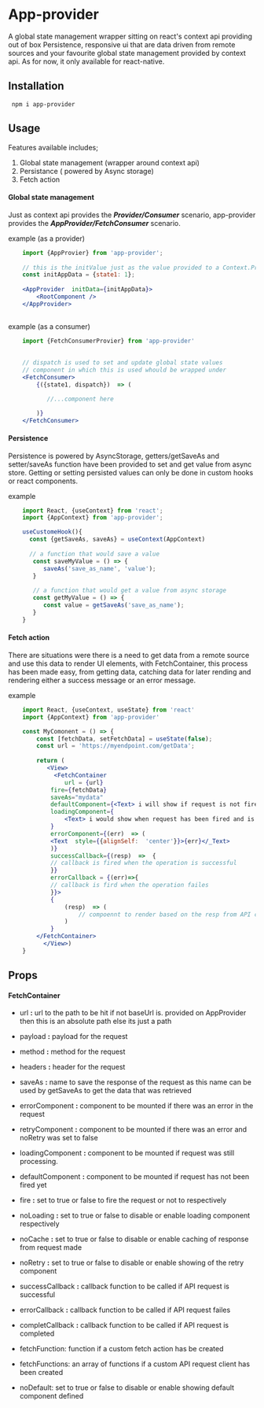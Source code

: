 # App-provider
A global state management wrapper sitting on react's context api providing out of box Persistence, responsive ui that are data driven from remote sources and your favourite global state management provided by context api. As for now, it only available for react-native.

## Installation

	 npm i app-provider

## Usage

Features available includes;

 1. Global state management (wrapper around context api)
 2. Persistance ( powered by Async storage)
 3. Fetch action

#### Global state management
Just as context api provides the ***Provider/Consumer*** scenario, app-provider provides the ***AppProvider/FetchConsumer*** scenario.

example (as a provider)

```jsx
    import {AppProvier} from 'app-provider';
    
    // this is the initValue just as the value provided to a Context.Provider
    const initAppData = {state1: 1}; 
    
    <AppProvider  initData={initAppData}>
		<RootComponent />
    </AppProvider>
    
   ```

example (as a consumer)
```jsx
    import {FetchConsumerProvier} from 'app-provider'
    
    
    // dispatch is used to set and update global state values
    // component in which this is used whould be wrapped under 												
    <FetchConsumer>
	    {({state1, dispatch})  => (

	       //...component here

	    )}
    </FetchConsumer>
```

#### Persistence
Persistence is powered by AsyncStorage, getters/getSaveAs and setter/saveAs function have been provided to set and get value from async store. Getting or setting persisted values can only be done in custom hooks or react components.

example 

```jsx
    import React, {useContext} from 'react';
    import {AppContext} from 'app-provider';

    useCustomeHook(){
      const {getSaveAs, saveAs} = useContext(AppContext)
      
      // a function that would save a value 
       const saveMyValue = () => {
          saveAs('save_as_name', 'value');
       }
       
       // a function that would get a value from async storage
       const getMyValue = () => {
          const value = getSaveAs('save_as_name');
       }
    }
   ```

#### Fetch action
There are situations were there is a need to get data from a remote source and use this data to render UI elements, with FetchContainer, this process has been made easy, from getting data, catching data for later rending and rendering either a success message or an error message.

example

```jsx
    import React, {useContext, useState} from 'react'
    import {AppContext} from 'app-provider'

    const MyComonent = () => {
        const [fetchData, setFetchData] = useState(false); 
        const url = 'https://myendpoint.com/getData';
        
	    return (
	       <View>
	         <FetchContainer
	            url = {url}
		    fire={fetchData}
		    saveAs="mydata"
		    defaultComponent={<Text> i will show if request is not fired </Text>}
		    loadingComponent={
		    	<Text> i would show when request has been fired and is processing </Text>
		    }
		    errorComponent={(err)  => (
			<Text  style={{alignSelf:  'center'}}>{err}</_Text>
		    )}
		    successCallback={(resp)  =>  {
			// callback is fired when the operation is successful
		    }}
		    errorCallback = {(err)=>{
			// callback is fird when the operation failes
		    }}>	
			{
				(resp)  => (
					// compoennt to render based on the resp from API call made.
				)
			}
		</FetchContainer>
	      </View>)
 	}
```

## Props
#### FetchContainer
- url **:** url to the path to be hit if not baseUrl is. provided on AppProvider then this is an absolute path else its just a path

- payload **:**  payload for the request

- method **:**  method for the request

- headers **:** header for the request

- saveAs **:** name to save the response of the request as this name can be used by getSaveAs to get the data that was retrieved

- errorComponent **:** component to be mounted if there was an error in the request

- retryComponent **:** component to be mounted if there was an error and noRetry was set to false

- loadingComponent **:** component to be mounted if request was still processing.

- defaultComponent **:** component to be mounted if request has not been fired yet

- fire **:** set to true or false to fire the request or not to respectively

- noLoading **:** set to true or false to disable or enable loading component respectively

- noCache **:** set to true or false to disable or enable caching of response from request made

- noRetry **:** set to true or false to disable or enable showing of the retry component

- successCallback **:** callback function to be called if API request is successful 

- errorCallback **:** callback function to be called if API request failes

- completCallback **:** callback function to be called if API request is completed

- fetchFunction: function if a custom fetch action has be created

- fetchFunctions: an array of functions if a custom API request client has been created

- noDefault: set to true or false to disable or enable showing default component defined



















